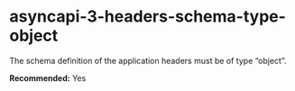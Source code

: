 # asyncapi-3-headers-schema-type-object

The schema definition of the application headers must be of type “object”.

**Recommended:** Yes
